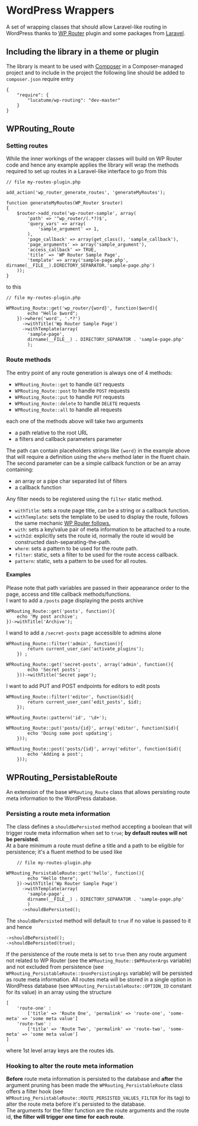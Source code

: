 # WordPress Wrappers

A set of wrapping classes that should allow Laravel-like routing in WordPress thanks to [WP Router](https://wordpress.org/plugins/wp-router/) plugin and some packages from [Laravel](http://laravel.com/).

## Including the library in a theme or plugin
The library is meant to be used with [Composer](https://getcomposer.org/) in a Composer-managed project and to include in the project the following line should be added to <code>composer.json</code> require entry

    {
        "require": {
            "lucatume/wp-routing": "dev-master"
        }
    } 

## WPRouting_Route

### Setting routes
While the inner workings of the wrapper classes will build on WP Router code and hence any example applies the library will wrap the methods required to set up routes in a Laravel-like interface to go from this

    // file my-routes-plugin.php

    add_action('wp_router_generate_routes', 'generateMyRoutes');

    function generateMyRoutes(WP_Router $router)
    {
        $router->add_route('wp-router-sample', array(
            'path' => '^wp_router/(.*?)$',
            'query_vars' => array(
                'sample_argument' => 1,
            ),
            'page_callback' => array(get_class(), 'sample_callback'),
            'page_arguments' => array('sample_argument'),
            'access_callback' => TRUE,
            'title' => 'WP Router Sample Page',
            'template' => array('sample-page.php', dirname(__FILE__).DIRECTORY_SEPARATOR.'sample-page.php')
        ));
    }

to this

    // file my-routes-plugin.php

    WPRouting_Route::get('wp_router/{word}', function($word){
            echo "Hello $word";
        })->where('word', '.*?')
          ->withTitle('Wp Router Sample Page')
          ->withTemplate(array(
            'sample-page',
            dirname(__FILE__) . DIRECTORY_SEPARATOR . 'sample-page.php'
            );

### Route methods
The entry point of any route generation is always one of 4 methods:

* `WPRouting_Route::get` to handle `GET` requests
* `WPRouting_Route::post` to handle `POST` requests
* `WPRouting_Route::put` to handle `PUT` requests
* `WPRouting_Route::delete` to handle `DELETE` requests
* `WPRouting_Route::all` to handle all requests

each one of the methods above will take two arguments

* a path relative to the root URL
* a filters and callback parameters parameter

The path can contain placeholders strings like `{word}` in the example above that will require a definition using the `where` method later in the fluent chain.  
The second parameter can be a simple callback function or be an array containing:

* an array or a pipe char separated list of filters
* a callback function

Any filter needs to be registered using the `filter` static method.

* `withTitle`: sets a route page title, can be a string or a callback function.
* `withTemplate`: sets the template to be used to display the route, follows the same mechanic [WP Router follows.](https://wordpress.org/plugins/wp-router/other_notes/)
* `with`: sets a key/value pair of meta information to be attached to a route.
* `withId`: explicitly sets the route id, normally the route id would be constructed dash-separating-the-path.
* `where`: sets a pattern to be used for the route path.
* `filter`: static, sets a filter to be used for the route access callback.
* `pattern`: static, sets a pattern to be used for all routes.

#### Examples
Please note that path variables are passed in their appearance order to the page, access and title  callback methods/functions.  
I want to add a `/posts` page displaying the posts archive

    WPRouting_Route::get('posts', function(){
        echo 'My post archive';
    })->withTitle('Archive');

I wand to add a `/secret-posts` page accessible to admins alone
    
    WPRouting_Route::filter('admin', function(){
            return current_user_can('activate_plugins');
        }) ;

    WPRouting_Route::get('secret-posts', array('admin', function(){
            echo 'Secret posts';
        }))->withTitle('Secret page');

I want to add PUT and POST endpoints for editors to edit posts

    WPRouting_Route::filter('editor', function($id){
            return current_user_can('edit_posts', $id);
        });

    WPRouting_Route::pattern('id', '\d+');

    WPRouting_Route::put('posts/{id}', array('editor', function($id){
            echo 'Doing some post updating';
        }));

    WPRouting_Route::post('posts/{id}', array('editor', function($id){
            echo 'Adding a post';
        }));

## WPRouting_PersistableRoute
An extension of the base `WPRouting_Route` class that allows persisting route meta information to the WordPress database.

### Persisting a route meta information
The class defines a `shouldBePersisted` method accepting a boolean that will trigger route meta information when set to `true`; **by default routes will not be persisted**.  
At a bare minimum a route must define a title and a path to be eligible for persistence; it's a fluent method to be used like

        // file my-routes-plugin.php

    WPRouting_PersistableRoute::get('hello', function(){
            echo "Hello there";
        })->withTitle('Wp Router Sample Page')
          ->withTemplate(array(
            'sample-page',
            dirname(__FILE__) . DIRECTORY_SEPARATOR . 'sample-page.php'
            )
          ->shouldBePersisted();

The `shouldBePersisted` method will default to `true` if no value is passed to it and hence 

    ->shouldBePersisted();
    ->shouldBePersisted(true);

If the persistence of the route meta is set to `true`  then any route argument not related to WP Router (see the `WPRouting_Route::$WPRouterArgs` variable) and not excluded from persistence (see `WPRouting_PersistableRoute::$nonPersistingArgs` variable) will be persisted as route meta information.
All routes meta will be stored in a single option in WordPress database (see `WPRouting_PersistableRoute::OPTION_ID` constant for its value) in an array using the structure
    
    [
        'route-one' :
            ['title' => 'Route One', 'permalink' => 'route-one', 'some-meta' => 'some meta value']
        'route-two' :
            ['title' => 'Route Two', 'permalink' => 'route-two', 'some-meta' => 'some meta value']
    ]

where 1st level array keys are the routes ids.

### Hooking to alter the route meta information
**Before** route meta information is persisted to the database and **after** the argument pruning has been made the `WPRouting_PersistableRoute` class offers a filter hook (see <code>WPRouting_PersistableRoute::ROUTE_PERSISTED_VALUES_FILTER</code> for its tag) to alter the route meta before it's persisted to the database.  
The arguments for the filter function are the route arguments and the route id, **the filter will trigger one time for each route**.
